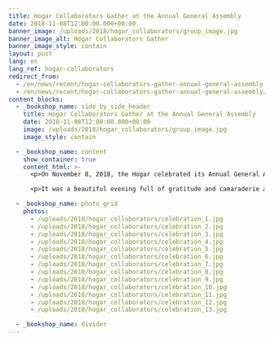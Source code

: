 ```yaml
---
title: Hogar Collaborators Gather at the Annual General Assembly
date: 2018-11-08T12:00:00.000+00:00
banner_image: /uploads/2018/hogar_collaborators/group_image.jpg
banner_image_alt: Hogar Collaborators Gather
banner_image_style: contain
layout: post
lang: en
lang_ref: hogar-collaborators
redirect_from:
  - /en/news/recent/hogar-collaborators-gather-annual-general-assembly
  - /en/news/recent/hogar-collaborators-gather-annual-general-assembly/
content_blocks:
  - _bookshop_name: side_by_side_header
    title: Hogar Collaborators Gather at the Annual General Assembly
    date: 2018-11-08T12:00:00.000+00:00
    image: /uploads/2018/hogar_collaborators/group_image.jpg
    image_style: contain

  - _bookshop_name: content
    show_container: true
    content_html: >-
      <p>On November 8, 2018, the Hogar celebrated its Annual General Assembly in which the new board of directors took office in the company of the new executive director, Mrs. Antoinette Beltrán. The new board of directors will be chaired by Prof. Carlos Velázquez.</p>

      <p>It was a beautiful evening full of gratitude and camaraderie among sponsors, volunteers and employees of the Hogar. On behalf of our children, a million thanks to Dr. Sandra Arroyo Ferrer (past president of the board) and Mrs. Lydia E. Méndez (past director) for their efforts and dedication toward the fulfillment of the Hogar's  mission. May God bless both of you!</p>

  - _bookshop_name: photo_grid
    photos:
      - /uploads/2018/hogar_collaborators/celebration_1.jpg
      - /uploads/2018/hogar_collaborators/celebration_2.jpg
      - /uploads/2018/hogar_collaborators/celebration_3.jpg
      - /uploads/2018/hogar_collaborators/celebration_4.jpg
      - /uploads/2018/hogar_collaborators/celebration_5.jpg
      - /uploads/2018/hogar_collaborators/celebration_6.jpg
      - /uploads/2018/hogar_collaborators/celebration_7.jpg
      - /uploads/2018/hogar_collaborators/celebration_8.jpg
      - /uploads/2018/hogar_collaborators/celebration_9.jpg
      - /uploads/2018/hogar_collaborators/celebration_10.jpg
      - /uploads/2018/hogar_collaborators/celebration_11.jpg
      - /uploads/2018/hogar_collaborators/celebration_12.jpg
      - /uploads/2018/hogar_collaborators/celebration_13.jpg

  - _bookshop_name: divider
---
```

